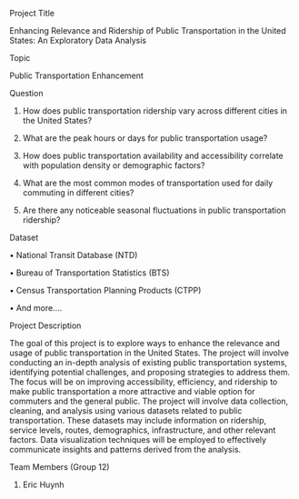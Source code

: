 Project Title

Enhancing Relevance and Ridership of Public Transportation in the United States: An Exploratory Data Analysis


Topic

  Public Transportation Enhancement


Question

  1.	How does public transportation ridership vary across different cities in the United States?

  3.	What are the peak hours or days for public transportation usage?
     
  5.	How does public transportation availability and accessibility correlate with population density or demographic factors?
     
  7.	What are the most common modes of transportation used for daily commuting in different cities?
     
  9.	Are there any noticeable seasonal fluctuations in public transportation ridership?

   
Dataset

  •	National Transit Database (NTD)
  
  •	Bureau of Transportation Statistics (BTS)
  
  •	Census Transportation Planning Products (CTPP)
  
  •	And more….


Project Description

  The goal of this project is to explore ways to enhance the relevance and usage of public transportation in the United States. The project will involve conducting an in-depth analysis of existing public transportation systems, identifying potential challenges, and proposing strategies to address them. The focus will be on improving accessibility, efficiency, and ridership to make public transportation a more attractive and viable option for commuters and the general public.
  The project will involve data collection, cleaning, and analysis using various datasets related to public transportation. These datasets may include information on ridership, service levels, routes, demographics, infrastructure, and other relevant factors. Data visualization techniques will be employed to effectively communicate insights and patterns derived from the analysis.


Team Members (Group 12)

  1.	Eric Huynh
